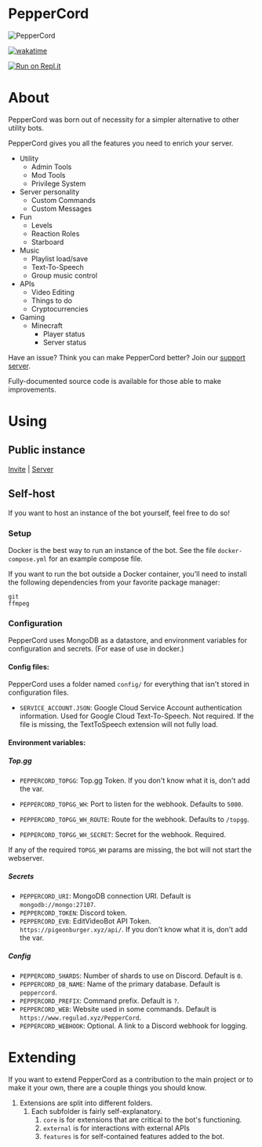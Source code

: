 # PepperCord

![PepperCord](https://repository-images.githubusercontent.com/364397477/80156d00-ad0d-11eb-85d6-dcdbcb0e136d)

[![wakatime](https://wakatime.com/badge/github/regulad/PepperCord.svg)](https://wakatime.com/badge/github/regulad/PepperCord)

[![Run on Repl.it](https://user-images.githubusercontent.com/27065646/92304596-bf719b00-ef7f-11ea-987f-2c1f3c323088.png)](https://repl.it/github/regulad/PepperCord)

# About

PepperCord was born out of necessity for a simpler alternative to other utility bots.

PepperCord gives you all the features you need to enrich your server.

* Utility
    * Admin Tools
    * Mod Tools
    * Privilege System
* Server personality
    * Custom Commands
    * Custom Messages
* Fun
    * Levels
    * Reaction Roles
    * Starboard
* Music
    * Playlist load/save
    * Text-To-Speech
    * Group music control
* APIs
    * Video Editing
    * Things to do
    * Cryptocurrencies
* Gaming
    * Minecraft
        * Player status
        * Server status

Have an issue? Think you can make PepperCord better? Join our [support server](https://www.regulad.xyz/discord).

Fully-documented source code is available for those able to make improvements.

# Using

## Public instance

[Invite](https://discord.com/api/oauth2/authorize?client_id=839264035756310589&permissions=3157650678&scope=bot%20applications.commands)
| [Server](https://www.regulad.xyz/discord)

## Self-host

If you want to host an instance of the bot yourself, feel free to do so!

### Setup

Docker is the best way to run an instance of the bot. See the file `docker-compose.yml` for an example compose file.

If you want to run the bot outside a Docker container, you'll need to install the following dependencies from your
favorite package manager:

```
git
ffmpeg
```

### Configuration

PepperCord uses MongoDB as a datastore, and environment variables for configuration and secrets. (For ease of use in
docker.)

#### Config files:

PepperCord uses a folder named `config/` for everything that isn't stored in configuration files.

* `SERVICE_ACCOUNT.JSON`: Google Cloud Service Account authentication information. Used for Google Cloud Text-To-Speech.
  Not required. If the file is missing, the TextToSpeech extension will not fully load.

#### Environment variables:

##### Top.gg

* `PEPPERCORD_TOPGG`: Top.gg Token. If you don't know what it is, don't add the var.

* `PEPPERCORD_TOPGG_WH`: Port to listen for the webhook. Defaults to `5000`.
* `PEPPERCORD_TOPGG_WH_ROUTE`: Route for the webhook. Defaults to `/topgg`.
* `PEPPERCORD_TOPGG_WH_SECRET`: Secret for the webhook. Required.

If any of the required `TOPGG_WH` params are missing, the bot will not start the webserver.

##### Secrets

* `PEPPERCORD_URI`: MongoDB connection URI. Default is `mongodb://mongo:27107`.
* `PEPPERCORD_TOKEN`: Discord token.
* `PEPPERCORD_EVB`: EditVideoBot API Token. `https://pigeonburger.xyz/api/`. If you don't know what it is, don't add the
  var.

##### Config

* `PEPPERCORD_SHARDS`: Number of shards to use on Discord. Default is `0`.
* `PEPPERCORD_DB_NAME`: Name of the primary database. Default is `peppercord`.
* `PEPPERCORD_PREFIX`: Command prefix. Default is `?`.
* `PEPPERCORD_WEB`: Website used in some commands. Default is `https://www.regulad.xyz/PepperCord`.
* `PEPPERCORD_WEBHOOK`: Optional. A link to a Discord webhook for logging.

# Extending

If you want to extend PepperCord as a contribution to the main project or to make it your own, there are a couple things
you should know.

1. Extensions are split into different folders.
    1. Each subfolder is fairly self-explanatory.
        1. `core` is for extensions that are critical to the bot's functioning.
        2. `external` is for interactions with external APIs
        3. `features` is for self-contained features added to the bot.
